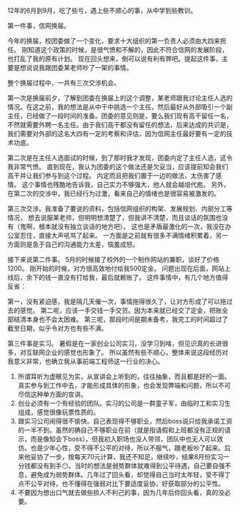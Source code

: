 12年的6月到9月，吃了些亏，遇上些不顺心的事，从中学到些教训。

第一件事，信网换届。

今年的换届，校团委做了一个变化，要求十大组织的第一负责人必须由大四来担任。
刚知道这个政策的时候，是很气愤和不解的，因此不符合信网的发展阶段，也打乱了我的原有计划。
现在回头想来，倒可以说有利有弊吧。提起这件事，主要是想说说我跟团委某老师吵了一架的事情。

整个换届过程中，一共有三次交涉机会。

第一次是换届前夕，了解到团委在换届上的这个调整，某老师跟我讨论主任人选的情况。在这之前，我的想法是从中干中挑选一个主任，然后最好从外部吸引一个副主任，已经做了一段时间的准备。团委的意见则是，要么我们现有高干留任一名，不然就需要外聘一名主任。由于我们高干都没有留任的想法，后来达成的共识是，我们需要对外部的这名大四有一定的考察和评估，因为信网主任最好要有一定的技术功底。

第二次是在主任人选面试的时候，到了那时我才发现，团委内定了主任人选，这令我非常气愤。
直到现在，我认为团委的这个做法还是欠妥当，应该提前知会我们高干并让我们参与到这个过程。
内定而且把我们置于一边的做法，太伤害了感情。
这个事情也残酷地告诉我，自己实力不够强大，他人就会越俎代庖。
另外，在第二次的交涉中，我已经行为过激，看来自己的情绪也是很容易被激发的。

第三次交涉。我准备了要说的资料，包括信网组织的构架、发展规划、内部分工等情况，
想去说服某老师，但明明想清楚了，但我讲不清楚，而且谈话的氛围也没有（鬼啊，根本就没有独立谈话的地方吧）。
这也是矛盾最激化的一次，我没在办公室忍住，直接大声吼骂了起来。
一方面是之前就有很多不满情绪积累着，另一方面则是急于自己的沟通能力太差，恼羞成怒。

接下来说第二件事。
5月的时候接了校外的一个制作网站的兼职，谈好了价格1200。
刚开始的时候，对方很高效地付给我500定金。
问题出现在后面，网站上线后，余下的钱一直没有打给我，最后就赖账了。
这件事情中，有几个地方值得反省：

第一，没有紧迫感，我是隔几天催一次，事情拖得很久了，让对方形成了可以拖过去的感觉。
第二呢，应该一手交钱一手交货。因为本来就已经交了定金，把账全部结清本身也不会太困难。
第三呢，那段时间是期末备考，我完工的时间超过了截至日期，似乎令对方也有些不满。

第三件事是实习。
暑假是在一家创业公司实习，没学习到啥，但见识真的长进很多，对互联网企业的感觉也形象了。
所以虽然有些不顺心，整体来说这段经历对我意义非常，也确立我从事前端工程师这一行业的决心。

1. 所谓耳听为虚眼见为实，从宣讲会上听到的，往往抽象，而且都是好的一面。真实参与到工作中去，才能形成具体的形象，也会发现弊端和问题，所以不可尽信这种单方面的宣讲。
2. 创业必须有一个有经验的团队。实习的公司是一群童子军，由临时工和实习生组成，感觉很像玩票性质的。
3. 跟实习公司闹得很不愉快。自己表现得不够职业，然后boss说只给我承诺工资的一半不到。虽然的确自己不够职业在前（就是指请假和上班都没有正规的请示，而是像知会下boss），但我初入职场也没人带领，团队中也无人可以效仿。也是少年心性，受不得不公平的对待，所以不服气，跟老板吵了起来。后来他妥协了一步，按每天70元计算，我还不知足，继续吵，结果8月份实习一分钱都没有到手😶。当时的想法是弱势群体就难得到公平待遇，自己要自强不息，避免成为弱势群体。几年过了回头看，却觉得自己当时太年轻，受不得丁点不公平对待，也不懂得在强弱对比下要适度妥协，好获取部分的公平性。
4. 不要因为想出口气就去做些损人不利己的事，因为几年后你回头看，真的没必要。

